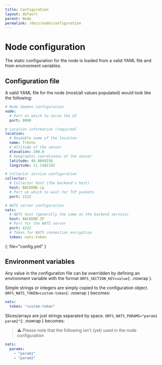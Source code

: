 ```yaml
---
title: Configuration
layout: default
parent: Node
permalink: /docs/node/configuration
---
```


# Node configuration

The static configuration for the node is loaded from a valid YAML file and from environment variables.

## Configuration file
A valid YAML file for the node (most/all values populated) would look like the following:

```yaml
# Node daemon configuration
node:
  # Port on which to serve the UI
  port: 9090

# Location information (required)
location:
  # Readable name of the location
  name: Trento
  # Altitude of the sensor
  elevation: 200.0
  # Geographic coordinates of the sensor
  latitude: 46.0669256
  longitude: 11.1481102

# Collector service configuration
collector:
  # Collector host (the backend's host)
  host: BACKEND-ip
  # Port on which to wait for TCP packets
  port: 2222

# NATS server configuration
nats:
  # NATS host (generally the same as the backend service)
  host: BACKEND-IP
  # Port for the NATS server
  port: 4222
  # Token for NATS connection encryption
  token: nats-token
```
{: file="config.yml" }

## Environment variables
Any value in the configuration file can be overridden by defining an environment variable with the format `ORFS_SECTION_KEY=value`{: .nowrap }.

Simple strings or integers are simply copied to the configuration object. `ORFS_NATS_TOKEN=custom-token`{: .nowrap } becomes:

```yaml
nats:
  token: "custom-token"
```


Slices/arrays are just strings separated by space. `ORFS_NATS_PARAMS="param1 param2"`{: .nowrap } becomes:
> ⚠️ Please note that the following isn't (yet) used in the node configuration

```yaml
nats:
  params:
    - "param1"
    - "param2"
```